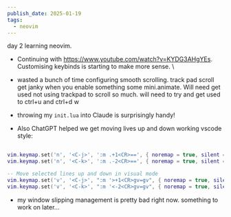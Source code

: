 ```yaml
---
publish_date: 2025-01-19
tags:
  - neovim
---
```

day 2 learning neovim.

- Continuing with https://www.youtube.com/watch?v=KYDG3AHgYEs.  Customising keybinds is starting to make more sense. \

- wasted a bunch of time configuring smooth scrolling. track pad scroll get janky when you enable something some mini.animate. Will need get used not using trackpad to scroll so much. will need to try and get used to ctrl+u and ctrl+d w
  
- throwing my `init.lua` into Claude is surprisingly handy!

- Also ChatGPT helped we get moving lives up and down working vscode style:
  
```lua
  
vim.keymap.set('n', '<C-j>', ':m .+1<CR>==', { noremap = true, silent = true }) -- Move line down
vim.keymap.set('n', '<C-k>', ':m .-2<CR>==', { noremap = true, silent = true }) -- Move line up

-- Move selected lines up and down in visual mode
vim.keymap.set('v', '<C-j>', ":m '>+1<CR>gv=gv", { noremap = true, silent = true }) -- Move selection down
vim.keymap.set('v', '<C-k>', ":m '<-2<CR>gv=gv", { noremap = true, silent = true }) -- Move selection up
```


- my window slipping management is pretty bad right now. something to work on later...